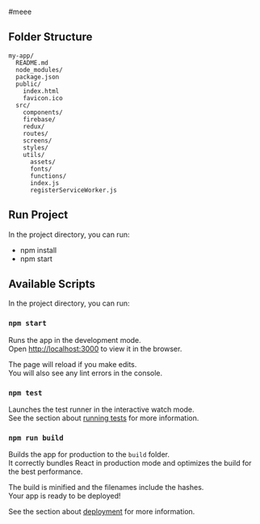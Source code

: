 #meee

## Folder Structure
```
my-app/
  README.md
  node_modules/
  package.json
  public/
    index.html
    favicon.ico
  src/
    components/
    firebase/
    redux/
    routes/
    screens/
    styles/
    utils/
      assets/
      fonts/
      functions/
      index.js
      registerServiceWorker.js
```

## Run Project

In the project directory, you can run:

* npm install
* npm start

## Available Scripts

In the project directory, you can run:

### `npm start`

Runs the app in the development mode.<br>
Open [http://localhost:3000](http://localhost:3000) to view it in the browser.

The page will reload if you make edits.<br>
You will also see any lint errors in the console.

### `npm test`

Launches the test runner in the interactive watch mode.<br>
See the section about [running tests](#running-tests) for more information.

### `npm run build`

Builds the app for production to the `build` folder.<br>
It correctly bundles React in production mode and optimizes the build for the best performance.

The build is minified and the filenames include the hashes.<br>
Your app is ready to be deployed!

See the section about [deployment](#deployment) for more information.